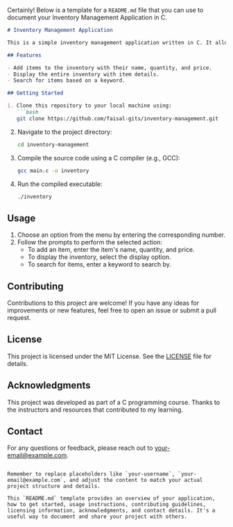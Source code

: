 Certainly! Below is a template for a `README.md` file that you can use to document your Inventory Management Application in C.

```markdown
# Inventory Management Application

This is a simple inventory management application written in C. It allows users to add items to an inventory, display the inventory, and search for specific items.

## Features

- Add items to the inventory with their name, quantity, and price.
- Display the entire inventory with item details.
- Search for items based on a keyword.

## Getting Started

1. Clone this repository to your local machine using:
   ```bash
   git clone https://github.com/faisal-gits/inventory-management.git
   ```
2. Navigate to the project directory:
   ```bash
   cd inventory-management
   ```
3. Compile the source code using a C compiler (e.g., GCC):
   ```bash
   gcc main.c -o inventory
   ```
4. Run the compiled executable:
   ```bash
   ./inventory
   ```

## Usage

1. Choose an option from the menu by entering the corresponding number.
2. Follow the prompts to perform the selected action:
   - To add an item, enter the item's name, quantity, and price.
   - To display the inventory, select the display option.
   - To search for items, enter a keyword to search by.

## Contributing

Contributions to this project are welcome! If you have any ideas for improvements or new features, feel free to open an issue or submit a pull request.

## License

This project is licensed under the MIT License. See the [LICENSE](LICENSE) file for details.

## Acknowledgments

This project was developed as part of a C programming course. Thanks to the instructors and resources that contributed to my learning.

## Contact

For any questions or feedback, please reach out to [your-email@example.com](mailto:your-email@example.com).
```

Remember to replace placeholders like `your-username`, `your-email@example.com`, and adjust the content to match your actual project structure and details.

This `README.md` template provides an overview of your application, how to get started, usage instructions, contributing guidelines, licensing information, acknowledgments, and contact details. It's a useful way to document and share your project with others.
